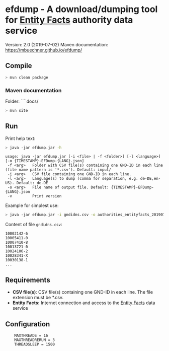 # efdump - A download/dumping tool for [Entity Facts](http://www.dnb.de/DE/Service/DigitaleDienste/EntityFacts/entityfacts_node.html) authority data service 

Version: 2.0 (2019-07-02)
Maven documentation: https://mbuechner.github.io/efdump/

## Compile
```sh
> mvn clean package
```
### Maven documentation
Folder: ´´´´docs/
```sh
> mvn site
```

## Run
Print help text:
```sh
> java -jar efdump.jar -h
```
```
usage: java -jar efdump.jar [-i <file> | -f <folder>] [-l <language>] [-o {TIMESTAMP}-EFDump-{LANG}.json]
 -f <arg>   Folder with CSV file(s) containing one GND-ID in each line (file name pattern is '*.csv'). Default: input/
 -i <arg>   CSV file containing one GND-ID in each line.
 -l <arg>   Language(s) to dump (comma for separation, e.g. de-DE,en-US). Default: de-DE
 -o <arg>   File name of output file. Default: {TIMESTAMP}-EFDump-{LANG}.json
 -v         Print version
```
Example for simplest use:
```sh
> java -jar efdump.jar -i gndidns.csv -o authorities_entityfacts_20190702.jsonld
```
Content of file `gndidns.csv`:
```
10002142-6
10005411-0
10007410-8
10013721-0
10024106-2
10028341-X
10030138-1
...
```

## Requirements
- **CSV file(s)**: CSV file(s) containing one GND-ID in each line. The file extension must be *.csv.
- **Entity Facts:** Internet connection and access to the [Entity Facts](http://www.dnb.de/DE/Service/DigitaleDienste/EntityFacts/entityfacts_node.html) data service

## Configuration
```
	MAXTHREADS = 16
	MAXTHREADRERUN = 3
	THREADSLEEP = 1500
```